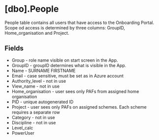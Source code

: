 # [dbo].People

People table contains all users that have access to the Onboarding Portal.
Scope od access is determined by three columns: GroupID, Home_organisation and Project.

## Fields
<ul>
<li>Group - role name visible on start screen in the App.
</li>
<li>GroupID - groupID determines what is visible in the App.
</li>
<li>Name - SURNAME FIRSTNAME
</li>
<li>Email - case sensitive, must be set as in Azure account
</li>
<li>Authority_level - not in use
</li>
<li>View_name - not in use
</li>
<li>Home_organisation - user sees only PAFs from assigned home organisation
</li>
<li>PID - unique autogenerated ID
</li>
<li>Project - user sees only PAFs on assigned schemes. Each scheme requires a separate row
</li>
<li>Category - not in use
</li>
<li>Discipline - not in use
</li>
<li>Level_calc 
</li>
<li>PowerUser
</li>
</ul>

